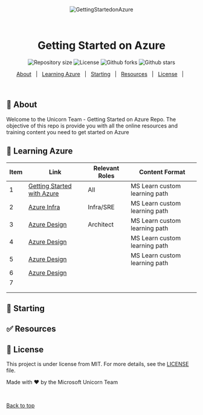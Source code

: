 <div align="center" id="top"> 
  <img src="images/bit_unicorn.png" alt="GettingStartedonAzure" />

  &#xa0;

  <!-- <a href="https://gettingstartedonazure.netlify.app">Demo</a> -->
</div>

<h1 align="center">Getting Started on Azure</h1>

<p align="center">

  <img alt="Repository size" src="https://img.shields.io/github/repo-size/MSFTUnicorns/gettingstartedonazure?color=56BEB8">

  <img alt="License" src="https://img.shields.io/github/license/MSFTUnicorns/gettingstartedonazure?color=56BEB8">

  <img alt="Github forks" src="https://img.shields.io/github/forks/MSFTUnicorns/gettingstartedonazure?color=56BEB8" /> 

  <img alt="Github stars" src="https://img.shields.io/github/stars/MSFTUnicorns/gettingstartedonazure?color=56BEB8" /> 
</p>

<!-- Status -->

<!-- <h4 align="center"> 
	🚧  GettingStartedonAzure 🚀 Under construction...  🚧
</h4> 

<hr> -->

<p align="center">
  <a href="#dart-about">About</a> &#xa0; | &#xa0; 
  <a href="#sparkles-features">Learning Azure</a> &#xa0; | &#xa0;
  <a href="#rocket-technologies">Starting</a> &#xa0; | &#xa0;
  <a href="#white_check_mark-requirements">Resources</a> &#xa0; | &#xa0;
 <!-- > <a href="#checkered_flag-starting">Starting</a> &#xa0; | &#xa0; -->
  <a href="#memo-license">License</a> &#xa0; | &#xa0;

</p>

<br>

## :dart: About ##

Welcome to the Unicorn Team - Getting Started on Azure Repo.  The objective of this repo is provide you with all the online resources and training content you need to get started on Azure


## :school_satchel: Learning Azure ##

| Item | Link                                                                                                                 | Relevant Roles | Content Format                     |
|------|----------------------------------------------------------------------------------------------------------------------|----------------|------------------------------------|
| 1    | <a href="https//docs.microsoft.com/en-us/users/ruthbacci/collections/07yytwo1g66y17"> Getting Started with Azure</a> | All            | MS Learn custom learning path      |
| 2    | <a href="https//docs.microsoft.com/en-us/users/ruthbacci/collections/xgxxfk3pjznw5d"> Azure Infra</a>                | Infra/SRE      | MS Learn custom learning path      |
| 3    | <a href="https//docs.microsoft.com/en-us/users/ruthbacci/collections/w488ip1zrjq83e"> Azure Design</a>               | Architect      | MS Learn custom learning path      |
| 4    | <a href="https//docs.microsoft.com/en-us/users/ruthbacci/collections/w488ip1zrjq83e"> Azure Design</a>               |                | MS Learn custom learning path      |
| 5    | <a href="https//docs.microsoft.com/en-us/users/ruthbacci/collections/w488ip1zrjq83e"> Azure Design</a>               |                | MS Learn custom learning path      |
| 6    | <a href="https//docs.microsoft.com/en-us/users/ruthbacci/collections/w488ip1zrjq83e"> Azure Design</a>               |                |                                    |
| 7    |                                                                                                                      |                |                                    |
|      |                                                                                                                      |                |                                    |
|      |                                                                                                                      |                |                                    |

## :checkered_flag: Starting ##

## :white_check_mark: Resources ##

## :memo: License ##

This project is under license from MIT. For more details, see the [LICENSE](LICENSE.md) file.


Made with :heart: by the Microsoft Unicorn Team</a>

&#xa0;

<a href="#top">Back to top</a>

